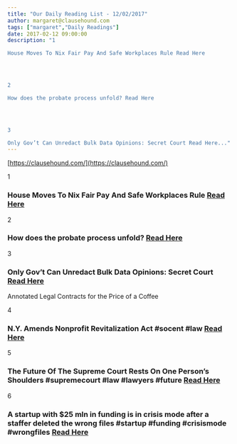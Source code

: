 ```yaml
---
title: "Our Daily Reading List - 12/02/2017"
author: margaret@clausehound.com
tags: ["margaret","Daily Readings"]
date: 2017-02-12 09:00:00
description: "1

House Moves To Nix Fair Pay And Safe Workplaces Rule Read Here

 


2

How does the probate process unfold? Read Here

 


3

Only Gov’t Can Unredact Bulk Data Opinions: Secret Court Read Here..."
---
```


[https://clausehound.com/](https://clausehound.com/)

1

### House Moves To Nix Fair Pay And Safe Workplaces Rule [Read Here](https://goo.gl/hPnpqf)

 

2

### How does the probate process unfold? [Read Here](https://goo.gl/ZfDgAq)

 

3

### Only Gov’t Can Unredact Bulk Data Opinions: Secret Court [Read Here](https://goo.gl/KjQDdC)

Annotated Legal Contracts
for the Price of a Coffee

4

### N.Y. Amends Nonprofit Revitalization Act #socent #law [Read Here](https://goo.gl/8zmell)

 

5

### The Future Of The Supreme Court Rests On One Person’s Shoulders #supremecourt #law #lawyers #future [Read Here](http://abovethelaw.com/2017/02/the-future-of-the-supreme-court-rests-on-one-persons-shoulders/?rf=1)

 

6

### A startup with $25 mln in funding is in crisis mode after a staffer deleted the wrong files #startup #funding #crisismode #wrongfiles [Read Here](http://www.businessinsider.com/gitlab-outage-due-to-human-error-2017-2)

 